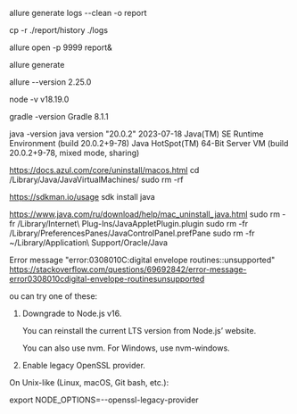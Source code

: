 allure generate logs --clean -o report

cp -r ./report/history ./logs

allure open -p 9999 report&

allure generate


allure --version
2.25.0

node -v
v18.19.0

gradle -version
Gradle 8.1.1

java -version
java version "20.0.2" 2023-07-18
Java(TM) SE Runtime Environment (build 20.0.2+9-78)
Java HotSpot(TM) 64-Bit Server VM (build 20.0.2+9-78, mixed mode, sharing)

https://docs.azul.com/core/uninstall/macos.html
cd /Library/Java/JavaVirtualMachines/
sudo rm -rf

https://sdkman.io/usage
sdk install java

https://www.java.com/ru/download/help/mac_uninstall_java.html
sudo rm -fr /Library/Internet\ Plug-Ins/JavaAppletPlugin.plugin
sudo rm -fr /Library/PreferencesPanes/JavaControlPanel.prefPane
sudo rm -fr ~/Library/Application\ Support/Oracle/Java

Error message "error:0308010C:digital envelope routines::unsupported"
https://stackoverflow.com/questions/69692842/error-message-error0308010cdigital-envelope-routinesunsupported

ou can try one of these:

1. Downgrade to Node.js v16.

    You can reinstall the current LTS version from Node.js’ website.

    You can also use nvm. For Windows, use nvm-windows.

2. Enable legacy OpenSSL provider.

On Unix-like (Linux, macOS, Git bash, etc.):

export NODE_OPTIONS=--openssl-legacy-provider
